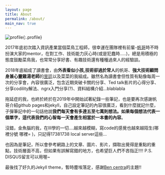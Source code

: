 ```yaml
---
layout: page
title: About
permalink: /about/
main_nav: true
---
```


![profile](https://imgur.com/t4ZbCHf.jpg "Profile Picture"){:.profile}

2017年底初次踏入資訊產業當個菜鳥工程師，很幸運在團隊裡有前輩-[帆哥](https://josephjsf2.github.io/)時不時扮演大家的mentor，在對工作、技術能力灰心時(或是犯蠢時.....)，總是用積極的態度鼓勵菜鳥我，也常常分享好書、有趣技術還有種種過來人的經驗談。

2018年底組成了讀書會，由**外表看似小孩,技術卻過於常人**的帆哥、**強大技術顧問身兼心靈雞湯老師**的[昱廷](https://yuting3656.github.io/yutingblog/)以及菜菜的我組成。雖然名為讀書會但性質有點像每周一次的分享會，內容很廣泛，包含近期突破卡關的分享、Ted talk影片的心得分享、分享codility解法、ngrx入門分享(?)、資料結構介紹...blablabla

拖延症的我，也終於終於在2019年中開始試著紀錄一些筆記，也是要再次感謝帆哥介紹github pages和jekyll，自己設定筆記的內容很廣泛，看到什麼就記什麼，子彈筆記中的一句話他說**我們每天會有多達五至七萬則想法。如果每個想法代表一個單字，這代表我們的心智每一天會產生相當於一本書的內容**。

沒錯，金魚腦的我，在III學的一切....越來越模糊，寫code的感覺也越來越陌生(哪裡分號 哪裡= )，只記得17381738 local server這些...

也因為是筆記，所以會參考網路上的文章、圖片、影片，擷取出覺得是重點的重點，技術層面不高，但如果有誤解寫錯的地方，也希望巨人們不吝指正!!!!  P.S. DISQUS留言可以用喔~

最後找了好久的Jekyll theme，暫時塵埃落定，感謝[Ben centra](https://github.com/bencentra/centrarium)的主題!!





